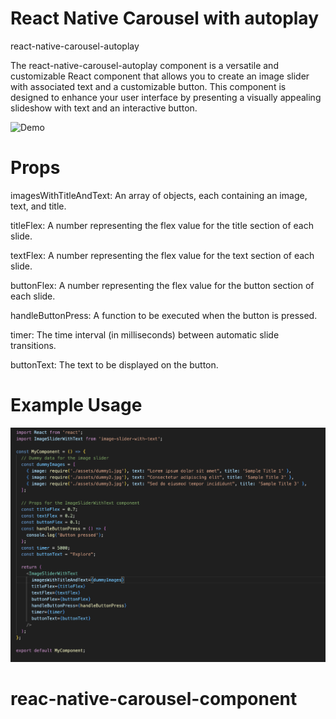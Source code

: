 # React Native Carousel with autoplay

react-native-carousel-autoplay

The react-native-carousel-autoplay component is a versatile and customizable React component that allows you to create an image slider with associated text and a customizable button. This component is designed to enhance your user interface by presenting a visually appealing slideshow with text and an interactive button.

![Demo](./images/demo.gifg)

# Props

imagesWithTitleAndText: An array of objects, each containing an image, text, and title.

titleFlex: A number representing the flex value for the title section of each slide.

textFlex: A number representing the flex value for the text section of each slide.

buttonFlex: A number representing the flex value for the button section of each slide.

handleButtonPress: A function to be executed when the button is pressed.

timer: The time interval (in milliseconds) between automatic slide transitions.

buttonText: The text to be displayed on the button.

# Example Usage

![Usage](./images/usageDemo.png)






# reac-native-carousel-component
